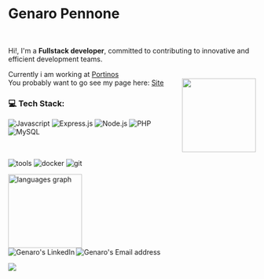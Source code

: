 # Genaro Pennone
<br clear="both">

Hi!,  I'm a **Fullstack developer**, committed to contributing to innovative and efficient development teams.     

Currently i am working at [Portinos ](https://agencia.portinos.com/)
<br clear="both">
You probably want to go see my page here: [Site](https://genaro14.github.io/genaro14/)
<img align="right" height="150" src="https://media.giphy.com/media/Z1BTGhofioRxK/giphy.gif?cid=790b7611zv0mufg5qj9945m2eivz0nsnb0f00m2w1nj2gp8x&ep=v1_gifs_search&rid=giphy.gif&ct=g"  />
 
 ### 💻 Tech Stack:
![Javascript](https://img.shields.io/badge/javascript-%23404d59.svg?style=for-the-badge&logo=javascript) 
![Express.js](https://img.shields.io/badge/express.js-%23404d59.svg?style=for-the-badge&logo=express&logoColor=white) 
![Node.js](https://img.shields.io/badge/node.js-%23404d59.svg?style=for-the-badge&logo=node.js&logoColor=white) 
![PHP](https://img.shields.io/badge/PHP-%23404d59.svg?style=for-the-badge&logo=php&logoColor=white) 
![MySQL](https://img.shields.io/badge/mysql-4479A1.svg?style=for-the-badge&logo=mysql&logoColor=white)
<br clear="both">

![tools](https://img.shields.io/static/v1?style=for-the-badge&label=&message=tools:&color=111)
![docker](https://img.shields.io/static/v1?style=for-the-badge&logo=docker&label=&message=docker&color=36465D&logoColor=AAA)
![git](https://img.shields.io/static/v1?style=for-the-badge&logo=git&label=&message=git&color=36465D&logoColor=AAA)
<div align="left">
  <img src="https://github-readme-stats.vercel.app/api/top-langs?username=genaro14&locale=en&hide_title=false&layout=compact&card_width=320&langs_count=5&theme=dracula&hide_border=false" height="150" alt="languages graph"  />
</div>

<a href="https://linkedin.com/in/genaro14">
  <img align="left" alt="Genaro's LinkedIn" src="https://img.shields.io/static/v1?style=for-the-badge&logo=linkedin&label=&message=LinkedIn&color=0077B5&logoColor=FFFFFF" />
</a>
<a href="mailto:genaropennone@gmail.com">
  <img align="left" alt="Genaro's Email address" src="https://img.shields.io/static/v1?style=for-the-badge&logo=gmail&label=&message=Email&color=DB4437&logoColor=FFFFFF" />
</a>

<br clear="both">
    
[![](https://visitcount.itsvg.in/api?id=genaro14&icon=0&color=0)](https://visitcount.itsvg.in)
